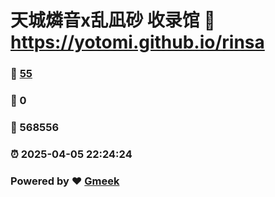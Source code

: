 # 天城燐音x乱凪砂 收录馆 :link: https://yotomi.github.io/rinsa 
### :page_facing_up: [55](https://yotomi.github.io/rinsa/tag.html) 
### :speech_balloon: 0 
### :hibiscus: 568556 
### :alarm_clock: 2025-04-05 22:24:24 
### Powered by :heart: [Gmeek](https://github.com/Meekdai/Gmeek)
